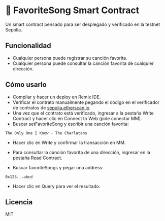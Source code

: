 # 🎵 FavoriteSong Smart Contract 

Un smart contract pensado para ser desplegado y verificado en la testnet Sepolia.

## Funcionalidad

- Cualquier persona puede registrar su canción favorita.
- Cualquier persona puede consultar la canción favorita de cualquier dirección.

## Cómo usarlo

- Compilar y hacer un deploy en Remix IDE.
- Verificar el contrato manualmente pegando el código en el verificador de contratos de [sepolia.etherscan.io](https://sepolia.etherscan.io).
- Una vez que el contrato está verificado, ingresar a la pestaña Write Contract y hacer clic en Connect to Web (pide conectar MM). 
- Buscar setFavoriteSong y escribir una canción favorita:

```solidity
The Only One I Know - The Charlatans
```
- Hacer clic en Write y confirmar la transacción en MM.

- Para consultar la canción favorita de una dirección, ingresar en la pestaña Read Contract. 
- Buscar favoriteSongs y pegar una address:
```solidity
0x123...abcd
```
- Hacer clic en Query para ver el resultado.

## Licencia
MIT
